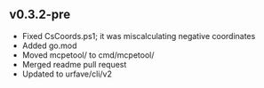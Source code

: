 ## v0.3.2-pre

- Fixed CsCoords.ps1; it was miscalculating negative coordinates
- Added go.mod
- Moved mcpetool/ to cmd/mcpetool/
- Merged readme pull request
- Updated to urfave/cli/v2

